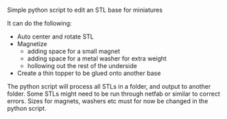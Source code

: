 Simple python script to edit an STL base for miniatures

It can do the following:
- Auto center and rotate STL
- Magnetize
  - adding space for a small magnet
  - adding space for a metal washer for extra weight
  - hollowing out the rest of the underside
- Create a thin topper to be glued onto another base

The python script will process all STLs in a folder, and output to another folder.
Some STLs might need to be run through netfab or similar to correct errors.
Sizes for magnets, washers etc must for now be changed in the python script.
